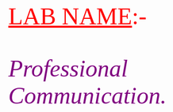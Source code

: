 <html>
<body>
  <centre>
    <font size=10 face="goudystout" color="red">
      <u>LAB NAME</u>:-
    </font>
    <br><br><br><br>
    <i><font size=10 face="gabriola" color="purple">
      Professional &nbsp; Communication.
      </font>
      <i>
        </center>
      </body>
    </html>

